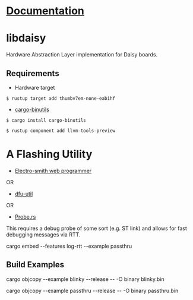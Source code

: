 # [Documentation](https://docs.rs/libdaisy)

# libdaisy
Hardware Abstraction Layer implementation for Daisy boards.

## Requirements
* Hardware target
```
$ rustup target add thumbv7em-none-eabihf
```

* [cargo-binutils][cargo-binutils-url]
``` console
$ cargo install cargo-binutils

$ rustup component add llvm-tools-preview
```
# A Flashing Utility
* [Electro-smith web programmer](https://electro-smith.github.io/Programmer/)

OR

* [dfu-util](http://dfu-util.sourceforge.net/)

OR

* [Probe.rs](https://probe.rs/)

This requires a debug probe of some sort (e.g. ST link) and allows for fast debugging messages via RTT.

cargo embed --features log-rtt --example passthru

## Build Examples
cargo objcopy --example blinky --release -- -O binary blinky.bin

cargo objcopy --example passthru --release -- -O binary passthru.bin

[cargo-binutils-url]: https://github.com/rust-embedded/cargo-binutils
